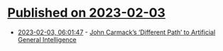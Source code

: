 # [Published on 2023-02-03](index.md)

* [2023-02-03, 06:01:47](https://news.ycombinator.com/item?id=34637650) - [John Carmack’s ‘Different Path’ to Artificial General Intelligence](https://dallasinnovates.com/exclusive-qa-john-carmacks-different-path-to-artificial-general-intelligence/)
